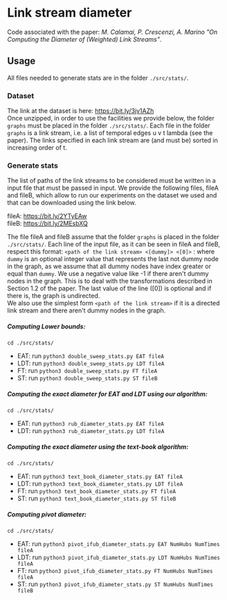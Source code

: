 # Link stream diameter
Code associated with the paper: *M. Calamai, P. Crescenzi, A. Marino "On Computing the Diameter of (Weighted) Link Streams"*.
## Usage
All files needed to generate stats are in the folder `./src/stats/`. 

### Dataset

The link at the dataset is here: https://bit.ly/3jv1AZh \
Once unzipped, in order to use the facilities we provide below, the folder `graphs` must be placed in the folder `./src/stats/`.
Each file in the folder `graphs` is a link stream, i.e. a list of temporal edges u v t lambda (see the paper). The links specified in each link stream are (and must be) sorted in increasing order of t.

### Generate stats
The list of paths of the link streams to be considered must be written in a input file that must be passed in input.
We provide the following files, fileA and fileB, which allow to run our experiments on the dataset we used and that can be downloaded using the link below.

fileA: https://bit.ly/2YTyEAw \
fileB: https://bit.ly/2MEsbXQ

The file fileA and fileB assume that the folder `graphs` is placed in the folder `./src/stats/`. Each line of the input file, as it can be seen in fileA and fileB, respect this format:
`<path of the link stream> <[dummy]> <[0]>` : where `dummy` is an optional integer value that represents the last not dummy node in the graph, as we assume that all dummy nodes have index greater or equal than `dummy`. We use a negative value like -1 if there aren't dummy nodes in the graph. This is to deal with the transformations described in Section 1.2 of the paper. The last value of the line ([0]) is optional and if there is, the graph is undirected.\
We also use the simplest form `<path of the link stream>` if it is a directed link stream and there aren't dummy nodes in the graph.

##### Computing Lower bounds:
`cd ./src/stats/`
- EAT: run `python3 double_sweep_stats.py EAT fileA`
- LDT: run `python3 double_sweep_stats.py LDT fileA`
- FT: run `python3 double_sweep_stats.py FT fileA`
- ST: run `python3 double_sweep_stats.py ST fileB`

##### Computing the exact diameter for EAT and LDT using our algorithm:
`cd ./src/stats/`
- EAT: run `python3 rub_diameter_stats.py EAT fileA`
- LDT: run `python3 rub_diameter_stats.py LDT fileA`

##### Computing the exact diameter using the text-book algorithm:
`cd ./src/stats/`
- EAT: run `python3 text_book_diameter_stats.py EAT fileA`
- LDT: run `python3 text_book_diameter_stats.py LDT fileA`
- FT: run `python3 text_book_diameter_stats.py FT fileA`
- ST: run `python3 text_book_diameter_stats.py ST fileB`

##### Computing pivot diameter:
`cd ./src/stats/`
- EAT: run `python3 pivot_ifub_diameter_stats.py EAT NumHubs NumTimes fileA`
- LDT: run `python3 pivot_ifub_diameter_stats.py LDT NumHubs NumTimes fileA`
- FT: run `python3 pivot_ifub_diameter_stats.py FT NumHubs NumTimes fileA`
- ST: run `python3 pivot_ifub_diameter_stats.py ST NumHubs NumTimes fileB`

